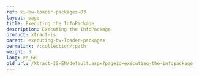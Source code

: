 ```yaml
---
ref: xi-bw-loader-packages-03
layout: page
title: Executing the InfoPackage
description: Executing the InfoPackage
product: xtract-is
parent: executing-bw-loader-packages
permalink: /:collection/:path
weight: 3
lang: en_GB
old_url: /Xtract-IS-EN/default.aspx?pageid=executing-the-infopackage
---
```

